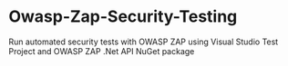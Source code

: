 # Owasp-Zap-Security-Testing
Run automated security tests with OWASP ZAP using Visual Studio Test Project and OWASP ZAP .Net API NuGet package
